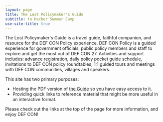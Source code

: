 ```yaml
---
layout: page
title: The Lost Policymaker's Guide 
subtitle: to Hacker Summer Camp
use-site-title: true
---
```


The Lost Policymaker's Guide is a travel guide, faithful companion, and resource for the DEF CON Policy experience. DEF CON Policy is a guided experience for government officials, public policy members and staff to explore and get the most out of DEF CON 27. Activities and support includes: advance registration, daily policy pocket guide schedule, invitations to DEF CON policy roundtables, 1:1 guided tours and meetings with DEF CON communities, villages and speakers. 

This site has two primary purposes:

* Hosting the PDF version of [the Guide](LostPolicymaker_HackerSummerCamp_2019.pdf) so you have easy access to it.
* Providing quick links to reference material that might be more useful in an interactive format.

Please check out the links at the top of the page for more information, and enjoy DEF CON!

